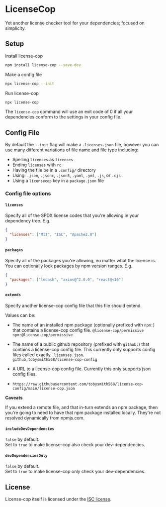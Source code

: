 # LicenseCop

Yet another license checker tool for your dependencies; focused on simplicity.

## Setup

Install license-cop

```bash
npm install license-cop --save-dev
```

Make a config file

```bash
npx license-cop --init
```

Run license-cop

```bash
npx license-cop
```

The `license-cop` command will use an exit code of 0 if all your dependencies conform to the settings in your config file.

## Config File

By default the `--init` flag will make a `.licenses.json` file, however you can use many different variations of file name and file type including:

<!--- cspell:disable-next-line --->

- Spelling `licenses` as `licences`
- Ending `licenses` with `rc`
- Having the file be in a `.config/` directory
- Using: `.json`, `.jsonc`, `.json5`, `.yaml`, `.yml`, `.js`, or `.cjs`
- Using a `licensecop` key in a `package.json` file

### Config file options

#### `licenses`

Specify all of the SPDX license codes that you're allowing in your dependency tree. E.g.

```json
{
  "licenses": ["MIT", "ISC", "Apache2.0"]
}
```

#### `packages`

Specify all of the packages you're allowing, no matter what the license is. You can optionally lock packages by npm version ranges. E.g.

```json
{
  "packages": ["lodash", "axios@^2.0.0", "react@<16"]
}
```

#### `extends`

Specify another license-cop config file that this file should extend.

Values can be:

- The name of an installed npm package (optionally prefixed with `npm:`) that contains a license-cop config file.
  `@license-cop/permissive`
  `npm:@license-cop/permissive`

- The name of a public github repository (prefixed with `github:`) that contains a license-cop config file. This currently only supports config files called exactly `.licenses.json`.  
  `github:tobysmith568/license-cop-config`

- A URL to a license-cop config file. Currently this only supports json config files.
- `https://raw.githubusercontent.com/tobysmith568/license-cop-config/main/license-cop.json`

**Caveats**

If you extend a remote file, and that in-turn extends an npm package, then you're going to need to have that npm package installed locally. They're not resolved dynamically from npmjs.com.

#### `includeDevDependencies`

`false` by default.  
Set to `true` to make license-cop also check your dev-dependencies.

#### `devDependenciesOnly`

`false` by default.  
Set to `true` to make license-cop only check your dev-dependencies.

## License

License-cop itself is licensed under the [ISC license](./LICENSE.md).
